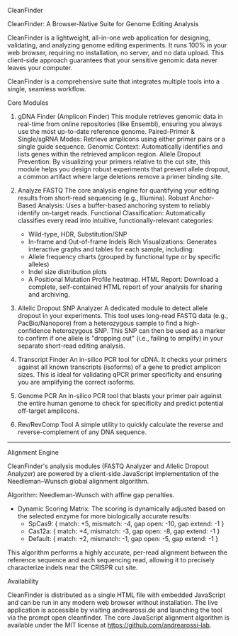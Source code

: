 CleanFinder

CleanFinder: A Browser-Native Suite for Genome Editing Analysis

CleanFinder is a lightweight, all-in-one web application for designing, validating, and analyzing genome editing experiments. It runs 100% in your web browser, requiring no installation, no server, and no data upload. This client-side approach guarantees that your sensitive genomic data never leaves your computer.

CleanFinder is a comprehensive suite that integrates multiple tools into a single, seamless workflow.

Core Modules

1. gDNA Finder (Amplicon Finder)
This module retrieves genomic data in real-time from online repositories (like Ensembl), ensuring you always use the most up-to-date reference genome.
Paired-Primer & Single/sgRNA Modes: Retrieve amplicons using either primer pairs or a single guide sequence.
Genomic Context: Automatically identifies and lists genes within the retrieved amplicon region.
Allele Dropout Prevention: By visualizing your primers relative to the cut site, this module helps you design robust experiments that prevent allele dropout, a common artifact where large deletions remove a primer binding site.

2. Analyze FASTQ
The core analysis engine for quantifying your editing results from short-read sequencing (e.g., Illumina).
Robust Anchor-Based Analysis: Uses a buffer-based anchoring system to reliably identify on-target reads.
Functional Classification: Automatically classifies every read into intuitive, functionally-relevant categories:
    - Wild-type, HDR, Substitution/SNP
    - In-frame and Out-of-frame Indels
Rich Visualizations: Generates interactive graphs and tables for each sample, including:
    - Allele frequency charts (grouped by functional type or by specific alleles)
    - Indel size distribution plots
    - A Positional Mutation Profile heatmap.
HTML Report: Download a complete, self-contained HTML report of your analysis for sharing and archiving.

3. Allelic Dropout SNP Analyzer
A dedicated module to detect allele dropout in your experiments. This tool uses long-read FASTQ data (e.g., PacBio/Nanopore) from a heterozygous sample to find a high-confidence heterozygous SNP. This SNP can then be used as a marker to confirm if one allele is "dropping out" (i.e., failing to amplify) in your separate short-read editing analysis.

4. Transcript Finder
An in-silico PCR tool for cDNA. It checks your primers against all known transcripts (isoforms) of a gene to predict amplicon sizes. This is ideal for validating qPCR primer specificity and ensuring you are amplifying the correct isoforms.

5. Genome PCR
An in-silico PCR tool that blasts your primer pair against the entire human genome to check for specificity and predict potential off-target amplicons.

6. Rev/RevComp Tool
A simple utility to quickly calculate the reverse and reverse-complement of any DNA sequence.

---

Alignment Engine

CleanFinder's analysis modules (FASTQ Analyzer and Allelic Dropout Analyzer) are powered by a client-side JavaScript implementation of the Needleman–Wunsch global alignment algorithm.

Algorithm: Needleman-Wunsch with affine gap penalties.
- Dynamic Scoring Matrix: The scoring is dynamically adjusted based on the selected enzyme for more biologically accurate results:
  - SpCas9: { match: +5, mismatch: -4, gap open: -10, gap extend: -1 }
  - Cas12a: { match: +4, mismatch: -3, gap open: -8, gap extend: -1 }
  - Default: { match: +2, mismatch: -1, gap open: -5, gap extend: -1 }

This algorithm performs a highly accurate, per-read alignment between the reference sequence and each sequencing read, allowing it to precisely characterize indels near the CRISPR cut site.

Availability

CleanFinder is distributed as a single HTML file with embedded JavaScript and can be run in any modern web browser without installation. The live application is accessible by visiting andrearossi.de and launching the tool via the prompt open cleanfinder. The core JavaScript alignment algorithm is available under the MIT license at https://github.com/andrearossi-lab.
